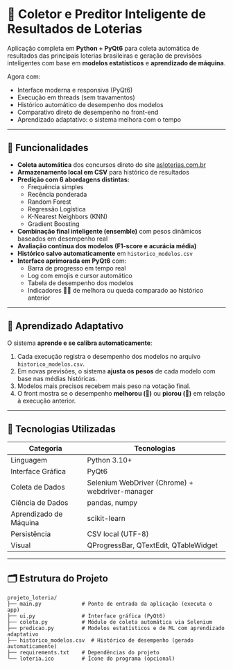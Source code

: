 # 🎯 Coletor e Preditor Inteligente de Resultados de Loterias

Aplicação completa em **Python + PyQt6** para coleta automática de resultados das principais loterias brasileiras e geração de previsões inteligentes com base em **modelos estatísticos** e **aprendizado de máquina**.

Agora com:
- Interface moderna e responsiva (PyQt6)
- Execução em threads (sem travamentos)
- Histórico automático de desempenho dos modelos
- Comparativo direto de desempenho no front-end
- Aprendizado adaptativo: o sistema melhora com o tempo

---

## 🚀 Funcionalidades

- **Coleta automática** dos concursos direto do site [asloterias.com.br](https://asloterias.com.br)
- **Armazenamento local em CSV** para histórico de resultados
- **Predição com 6 abordagens distintas:**
  - Frequência simples  
  - Recência ponderada  
  - Random Forest  
  - Regressão Logística  
  - K-Nearest Neighbors (KNN)  
  - Gradient Boosting
- **Combinação final inteligente (ensemble)** com pesos dinâmicos baseados em desempenho real
- **Avaliação contínua dos modelos (F1-score e acurácia média)**
- **Histórico salvo automaticamente** em `historico_modelos.csv`
- **Interface aprimorada em PyQt6** com:
  - Barra de progresso em tempo real  
  - Log com emojis e cursor automático  
  - Tabela de desempenho dos modelos  
  - Indicadores 🔼🔽 de melhora ou queda comparado ao histórico anterior  

---

## 🧠 Aprendizado Adaptativo

O sistema **aprende e se calibra automaticamente**:
1. Cada execução registra o desempenho dos modelos no arquivo `historico_modelos.csv`.  
2. Em novas previsões, o sistema **ajusta os pesos** de cada modelo com base nas médias históricas.  
3. Modelos mais precisos recebem mais peso na votação final.  
4. O front mostra se o desempenho **melhorou (🔼)** ou **piorou (🔽)** em relação à execução anterior.

---

## 🧩 Tecnologias Utilizadas

| Categoria | Tecnologias |
|------------|--------------|
| Linguagem | Python 3.10+ |
| Interface Gráfica | PyQt6 |
| Coleta de Dados | Selenium WebDriver (Chrome) + webdriver-manager |
| Ciência de Dados | pandas, numpy |
| Aprendizado de Máquina | scikit-learn |
| Persistência | CSV local (UTF-8) |
| Visual | QProgressBar, QTextEdit, QTableWidget |

---

## 🗂️ Estrutura do Projeto

```text
projeto_loteria/
├── main.py             # Ponto de entrada da aplicação (executa o app)
├── ui.py               # Interface gráfica (PyQt6)
├── coleta.py           # Módulo de coleta automática via Selenium
├── predicao.py         # Modelos estatísticos e de ML com aprendizado adaptativo
├── historico_modelos.csv  # Histórico de desempenho (gerado automaticamente)
├── requirements.txt    # Dependências do projeto
└── loteria.ico         # Ícone do programa (opcional)
